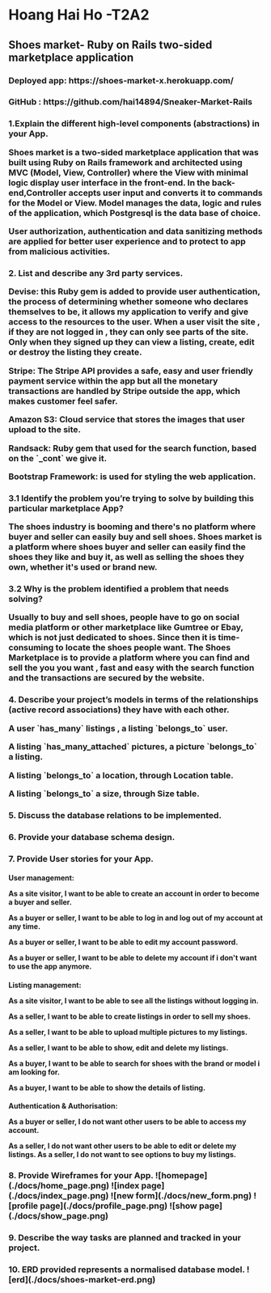

<h1>Hoang Hai Ho -T2A2 

<h2>Shoes market- Ruby on Rails two-sided marketplace application

<h3>Deployed app: https://shoes-market-x.herokuapp.com/
<h3>GitHub : https://github.com/hai14894/Sneaker-Market-Rails

<h3>1.Explain the different high-level components (abstractions) in your App.

<p>Shoes market is a two-sided marketplace application that was built using Ruby on Rails framework and architected using MVC (Model, View, Controller) where the View with minimal logic display user interface in the front-end. In the back-end,Controller accepts user input and converts it to commands for the Model or View. Model manages the data, logic and rules of the application, which Postgresql is the data base of choice.
<p> User authorization, authentication and data sanitizing methods are applied for better user experience and to protect to app from malicious activities.
<h3>2. List and describe any 3rd party services.

<p>Devise: this Ruby gem is added to provide user authentication, the process of determining whether someone who declares themselves to be, it allows my application to verify and give access to the resources to the user. When a user visit the site , if they are not logged in , they can only see parts of the site. Only when they signed up they can view a listing, create, edit or destroy the listing they create.

<p>Stripe: The Stripe API provides a safe, easy and user friendly payment service within the app but all the monetary transactions are handled by Stripe outside the app, which makes customer feel safer.

<p>Amazon S3: Cloud service that stores the images that user upload to the site.

<p>Randsack: Ruby gem that used for the search function, based on the `_cont` we give it.

<p>Bootstrap Framework: is used for styling the web application.

<h3>3.1 Identify the problem you’re trying to solve by building this particular marketplace App?

<p> The shoes industry is booming and there's no platform where buyer and seller can easily buy and sell shoes. Shoes market is a platform where shoes buyer and seller can easily find the shoes they like and buy it, as well as selling the shoes they own, whether it's used or brand new.

<h3>3.2 Why is the problem identified a problem that needs solving?

<p>Usually to buy and sell shoes, people have to go on social media platform or other marketplace like Gumtree or Ebay, which is not just dedicated to shoes. Since then it is time-consuming to locate the shoes people want. The Shoes Marketplace is to provide a platform  where you can find and sell the you you want , fast and easy with the search function and the transactions are secured by the website.

<h3>4. Describe your project’s models in terms of the relationships (active record associations) they have with each other.

<p> A user `has_many` listings , a listing `belongs_to` user.
<p>  A listing `has_many_attached` pictures, a picture `belongs_to` a listing.
<p> A listing `belongs_to` a location, through Location table.
<p> A listing `belongs_to` a size, through Size table.

<h3>5. Discuss the database relations to be implemented.

<h3>6. Provide your database schema design.

<h3>7. Provide User stories for your App.
<h4>User management: 
<p>As a site visitor, I want to be able to create an account in order to become a buyer and seller.
<p>As a buyer or seller, I want to be able to log in and log out of my account at any time.
<p>As a buyer or seller, I want to be able to edit my account password.
<p>As a buyer or seller, I want to be able to delete my account if i don't  want to use the app anymore.
<h4>Listing management:
<p>As a site visitor, I want to be able to see all the listings without logging in.
<p>As a seller, I want to be able to create listings in order to sell my shoes.
<p>As a seller, I want to be able to upload multiple pictures to my listings.
<p>As a seller, I want to be able to show, edit and delete my listings.
<p>As a buyer, I want to be able to search for shoes with the brand or model i am looking for.
<p>As a buyer, I want to be able to show the details of listing.
<h4>Authentication & Authorisation:
<p>As a buyer or seller, I do not want other users to be able to access my account.
<p>As a seller, I do not want other users to be able to edit or delete my listings.
<pdocs>As a seller, I do not want to see options to buy my listings.

<h3>8. Provide Wireframes for your App.
![homepage](./docs/home_page.png)
![index page](./docs/index_page.png)
![new form](./docs/new_form.png)
![profile page](./docs/profile_page.png)
![show page](./docs/show_page.png)

<h3>9. Describe the way tasks are planned and tracked in your project.

<h3>10. ERD provided represents a normalised database model.
![erd](./docs/shoes-market-erd.png)


